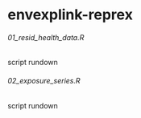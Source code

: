 # envexplink-reprex

###### 01_resid_health_data.R

script rundown

###### 02_exposure_series.R

script rundown

